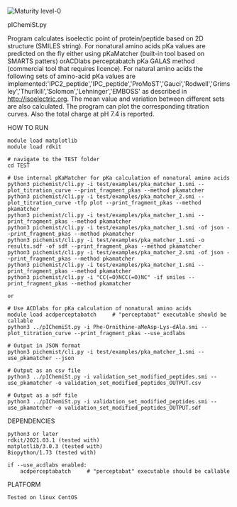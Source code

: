 ![Maturity level-0](https://img.shields.io/badge/Maturity%20Level-ML--0-red)

pIChemiSt.py

Program calculates isoelectic point of protein/peptide based on 2D structure (SMILES string). For nonatural amino acids pKa values are predicted on the fly either using pKaMatcher (built-in tool based on SMARTS patters) orACDlabs perceptabatch pKa GALAS method (commercial tool that requires licence). For natural amino acids the following sets of amino-acid pKa values are implemented:'IPC2_peptide','IPC_peptide','ProMoST','Gauci','Rodwell','Grimsley','Thurlkill','Solomon','Lehninger','EMBOSS' as described in http://isoelectric.org. The mean value and variation between different sets are also calculated. The program can plot the corresponding titration curves. Also the total charge at pH 7.4 is reported. 


HOW TO RUN

    module load matplotlib
    module load rdkit

    # navigate to the TEST folder
    cd TEST

    # Use internal pKaMatcher for pKa calculation of nonatural amino acids
    python3 pichemist/cli.py -i test/examples/pka_matcher_1.smi --plot_titration_curve --print_fragment_pkas --method pkamatcher
    python3 pichemist/cli.py -i test/examples/pka_matcher_2.smi --plot_titration_curve -tfp plot --print_fragment_pkas --method pkamatcher
    python3 pichemist/cli.py -i test/examples/pka_matcher_1.smi --print_fragment_pkas --method pkamatcher
    python3 pichemist/cli.py -i test/examples/pka_matcher_1.smi -of json --print_fragment_pkas --method pkamatcher
    python3 pichemist/cli.py -i test/examples/pka_matcher_1.smi -o results.sdf -of sdf --print_fragment_pkas --method pkamatcher
    python3 pichemist/cli.py -i test/examples/pka_matcher_2.smi -of json --print_fragment_pkas --method pkamatcher
    python3 pichemist/cli.py -i test/examples/pka_matcher_1.smi --print_fragment_pkas --method pkamatcher
    python3 pichemist/cli.py -i "CC(=O)NCC(=O)NC" -if smiles --print_fragment_pkas --method pkamatcher

    or

    # Use ACDlabs for pKa calculation of nonatural amino acids
    module load acdperceptabatch     # "perceptabat" executable should be callable
    python3 ../pIChemiSt.py -i Phe-Ornithine-aMeAsp-Lys-dAla.smi --plot_titration_curve --print_fragment_pkas --use_acdlabs
   
    # Output in JSON format
    python3 pichemist/cli.py -i test/examples/pka_matcher_1.smi --use_pkamatcher --json 

    # Output as an csv file
    python3 ../pIChemiSt.py -i validation_set_modified_peptides.smi --use_pkamatcher -o validation_set_modified_peptides_OUTPUT.csv

    # Output as a sdf file
    python3 ../pIChemiSt.py -i validation_set_modified_peptides.smi --use_pkamatcher -o validation_set_modified_peptides_OUTPUT.sdf
   

DEPENDENCIES 

    python3 or later 
    rdkit/2021.03.1 (tested with)
    matplotlib/3.0.3 (tested with) 
    Biopython/1.73 (tested with)
    
    if --use_acdlabs enabled:
        acdperceptabatch     # "perceptabat" executable should be callable


PLATFORM

    Tested on linux CentOS

